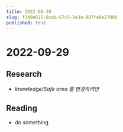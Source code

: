 ```yaml
---
title: 2022-09-29
slug: f349e615-8cab-67c5-2e3a-987fe8a27008
published: true
---
```


# 2022-09-29

## Research

* *knowledge/Safe area 를 변경하려면*

## Reading

* do something

